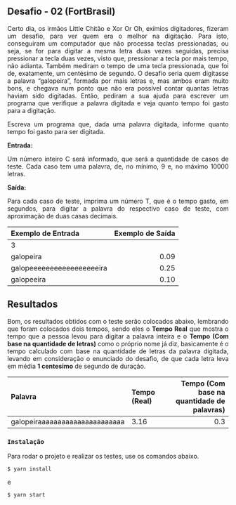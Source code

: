 ## Desafio - 02 (FortBrasil)
<div align="justify">
<p>Certo dia, os irmãos Little Chitão e Xor Or Oh, exímios digitadores, fizeram um desafio,
para ver quem era o melhor na digitação. Para isto, conseguiram um computador que
não processa teclas pressionadas, ou seja, se for para digitar a mesma letra duas vezes
seguidas, precisa pressionar a tecla duas vezes, visto que, pressionar a tecla por mais
tempo, não adianta. Também mediram o tempo de uma tecla pressionada, que foi de,
exatamente, um centésimo de segundo. O desafio seria quem digitasse a palavra
“galopeira”, formada por mais letras e, mas ambos eram muito bons, e chegava num
ponto que não era possível contar quantas letras haviam sido digitadas. Então,
pediram a sua ajuda para escrever um programa que verifique a palavra digitada e veja
quanto tempo foi gasto para a digitação.</p>

<p>Escreva um programa que, dada uma palavra digitada, informe quanto tempo foi gasto
para ser digitada.</p>

**Entrada:**

<p>Um número inteiro C será informado, que será a quantidade de casos de teste. Cada
caso tem uma palavra, de, no mínimo, 9 e, no máximo 10000 letras.</p>

**Saída:**

<p>Para cada caso de teste, imprima um número T, que é o tempo gasto, em segundos,
para digitar a palavra do respectivo caso de teste, com aproximação de duas casas
decimais.</p>
</div>

| Exemplo de Entrada | Exemplo de Saída |
| :--- | ---: |
| 3 | |
| galopeira     | 0.09 |
| galopeeeeeeeeeeeeeeeeeira | 0.25 |
| galopeeira | 0.10 |

## Resultados

<div align="justify">
<p>Bom, os resultados obtidos com o teste serão colocados abaixo, lembrando que foram colocados dois tempos, sendo eles o <b>Tempo Real</b> que mostra o tempo que a pessoa levou para digitar a palavra inteira e o <b>Tempo (Com base na quantidade de letras)</b> como o próprio nome já diz, basicamente é o tempo calculado com base na quantidade de letras da palavra digitada, levando em consideração o enunciado do desafio, de que cada letra leva em média <b>1 centesimo</b> de segundo de duração. </p>
</div>

| Palavra	| Tempo (Real) | Tempo (Com base na quantidade de palavras) |
| :--- | :--- | ---: |
| galopeiraaaaaaaaaaaaaaaaaaaaaa |	3.16 | 0.3 |

### `Instalação`

Para rodar o projeto e realizar os testes, use os comandos abaixo.

```
$ yarn install
```
e
```
$ yarn start
```
